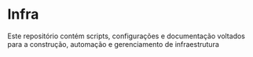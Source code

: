 # Infra
Este repositório contém scripts, configurações e documentação voltados para a construção, automação e gerenciamento de infraestrutura
